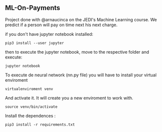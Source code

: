 ## ML-On-Payments

Project done with @arnaucinca on the JEDI's Machine Learning course.
We predict if a person will pay on time next his next charge.

if you don't have jupyter notebook installed:
```
pip3 install --user jupyter
```
then to execute the jupyter notebook, move to the respective folder and execute:

```
jupyter notebook
```
To execute de neural network (nn.py file) you will have to install your virtual enviroment

```
virtualenviroment venv
```
And activate it. It will create you a new enviroment to work with.
```
source venv/bin/activate
```

Install the dependences :
```
pip3 install -r requirements.txt
```

